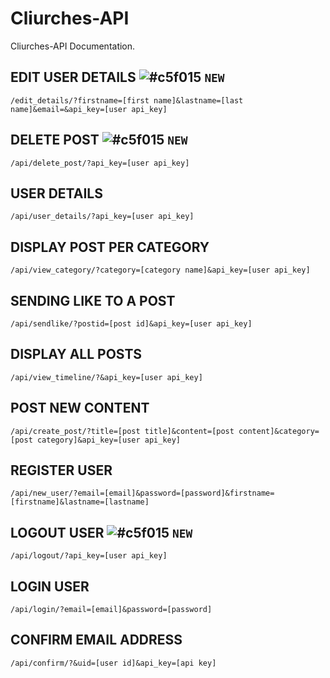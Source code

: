 # Cliurches-API

Cliurches-API Documentation.



## EDIT USER DETAILS ![#c5f015](https://via.placeholder.com/15/c5f015/000000?text=+) `NEW`
```
/edit_details/?firstname=[first name]&lastname=[last name]&email=&api_key=[user api_key]
```
## DELETE POST ![#c5f015](https://via.placeholder.com/15/c5f015/000000?text=+) `NEW`
```
/api/delete_post/?api_key=[user api_key]
```
## USER DETAILS 
```
/api/user_details/?api_key=[user api_key]
```
## DISPLAY POST PER CATEGORY 
```
/api/view_category/?category=[category name]&api_key=[user api_key]
```
## SENDING LIKE TO A POST 
```
/api/sendlike/?postid=[post id]&api_key=[user api_key]
```
## DISPLAY ALL POSTS 
```
/api/view_timeline/?&api_key=[user api_key]
```
## POST NEW CONTENT 
```
/api/create_post/?title=[post title]&content=[post content]&category=[post category]&api_key=[user api_key]
```
## REGISTER USER 
```
/api/new_user/?email=[email]&password=[password]&firstname=[firstname]&lastname=[lastname]
```
## LOGOUT USER ![#c5f015](https://via.placeholder.com/15/c5f015/000000?text=+) `NEW`
```
/api/logout/?api_key=[user api_key]
```
## LOGIN USER 
```
/api/login/?email=[email]&password=[password]
```
## CONFIRM EMAIL ADDRESS 
```
/api/confirm/?&uid=[user id]&api_key=[api key]
```
